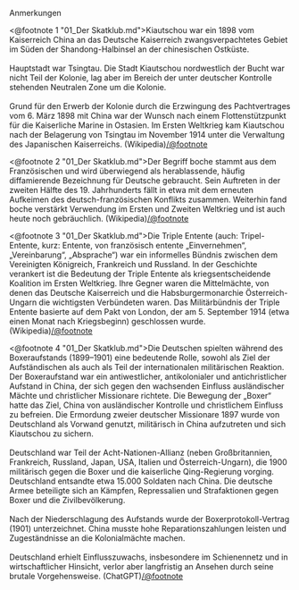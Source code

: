 <p class="anmerkungen">Anmerkungen</p>

<@footnote 1 "01_Der Skatklub.md">Kiautschou war ein 1898 vom Kaiserreich China an das Deutsche Kaiserreich zwangsverpachtetes Gebiet im Süden der Shandong-Halbinsel an der chinesischen Ostküste.<br/>
<br/>
Hauptstadt war Tsingtau. Die Stadt Kiautschou nordwestlich der Bucht war nicht Teil der Kolonie, lag aber im Bereich der unter deutscher Kontrolle stehenden Neutralen Zone um die Kolonie.<br/>
<br/>
Grund für den Erwerb der Kolonie durch die Erzwingung des Pachtvertrages vom 6. März 1898 mit China war der Wunsch nach einem Flottenstützpunkt für die Kaiserliche Marine in Ostasien. Im Ersten Weltkrieg kam Kiautschou nach der Belagerung von Tsingtau im November 1914 unter die Verwaltung des Japanischen Kaiserreichs. (Wikipedia)</@footnote>

<@footnote 2 "01_Der Skatklub.md">Der Begriff boche stammt aus dem Französischen und wird überwiegend als herablassende, häufig diffamierende Bezeichnung für Deutsche gebraucht. Sein Auftreten in der zweiten Hälfte des 19. Jahrhunderts fällt in etwa mit dem erneuten Aufkeimen des deutsch-französischen Konflikts zusammen. Weiterhin fand boche verstärkt Verwendung im Ersten und Zweiten Weltkrieg und ist auch heute noch gebräuchlich. (Wikipedia)</@footnote>

<@footnote 3 "01_Der Skatklub.md">Die Triple Entente (auch: Tripel-Entente, kurz: Entente, von französisch entente „Einvernehmen“, „Vereinbarung“, „Absprache“) war ein informelles Bündnis zwischen dem Vereinigten Königreich, Frankreich und Russland. In der Geschichte verankert ist die Bedeutung der Triple Entente als kriegsentscheidende Koalition im Ersten Weltkrieg. Ihre Gegner waren die Mittelmächte, von denen das Deutsche Kaiserreich und die Habsburgermonarchie Österreich-Ungarn die wichtigsten Verbündeten waren. Das Militärbündnis der Triple Entente basierte auf dem Pakt von London, der am 5. September 1914 (etwa einen Monat nach Kriegsbeginn) geschlossen wurde. (Wikipedia)</@footnote>

<@footnote 4 "01_Der Skatklub.md">Die Deutschen spielten während des Boxeraufstands (1899–1901) eine bedeutende Rolle, sowohl als Ziel der Aufständischen als auch als Teil der internationalen militärischen Reaktion. Der Boxeraufstand war ein antiwestlicher, antikolonialer und antichristlicher Aufstand in China, der sich gegen den wachsenden Einfluss ausländischer Mächte und christlicher Missionare richtete. Die Bewegung der „Boxer“ hatte das Ziel, China von ausländischer Kontrolle und christlichem Einfluss zu befreien. Die Ermordung zweier deutscher Missionare 1897 wurde von Deutschland als Vorwand genutzt, militärisch in China aufzutreten und sich Kiautschou zu sichern.<br/>
<br/>
Deutschland war Teil der Acht-Nationen-Allianz (neben Großbritannien, Frankreich, Russland, Japan, USA, Italien und Österreich-Ungarn), die 1900 militärisch gegen die Boxer und die kaiserliche Qing-Regierung vorging. Deutschland entsandte etwa 15.000 Soldaten nach China. Die deutsche Armee beteiligte sich an Kämpfen, Repressalien und Strafaktionen gegen Boxer und die Zivilbevölkerung.<br/>
<br/>
Nach der Niederschlagung des Aufstands wurde der Boxerprotokoll-Vertrag (1901) unterzeichnet. China musste hohe Reparationszahlungen leisten und Zugeständnisse an die Kolonialmächte machen.<br/>
<br/>
Deutschland erhielt Einflusszuwachs, insbesondere im Schienennetz und in wirtschaftlicher Hinsicht, verlor aber langfristig an Ansehen durch seine brutale Vorgehensweise. (ChatGPT)</@footnote>
